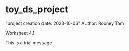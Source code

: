 # toy_ds_project
"project creation date: 2023-10-06"
Author: Rooney Tam

Worksheet 4.1

This is a trial message

